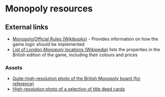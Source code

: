 # Monopoly resources

## External links

- [Monopoly/Official Rules (Wikibooks)](https://en.wikibooks.org/wiki/Monopoly/Official_Rules) - Provides information on how the game logic should be implemented
- [List of London *Monopoly* locations (Wikipedia)](https://en.wikipedia.org/wiki/List_of_London_Monopoly_locations) lists the properties in the British edition of the game, including their colours and prices

### Assets

- [Quite-high-resolution photo of the British Monopoly board (for reference)](https://www.monopolyland.com/wp-content/uploads/Uk-Monopoly-board-1-1.jpg)
- [High-resolution photo of a selection of title deed cards](https://i.ebayimg.com/images/g/-RMAAOSw7i1i4tLY/s-l1600.jpg)

